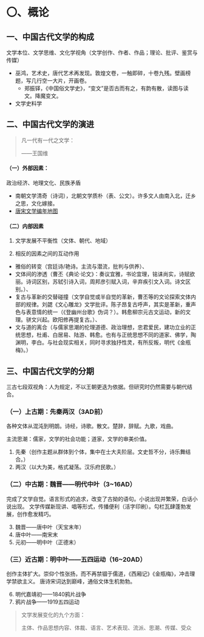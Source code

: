 # 〇、概论

## 一、中国古代文学的构成

文学本位、文学思维、文化学视角（文学创作、作者、作品；理论、批评、鉴赏与传媒）

- 巫鸿，艺术史，唐代艺术再发现。敦煌文卷，一触即碎，十卷九残。壁画榜题，写几行空一大片，开画卷。
  - 郑振铎，《中国俗文学史》，“变文”是否古而有之，有韵有散，读图与读文。降魔变文。
- 文学史料学

## 二、中国古代文学的演进

> 凡一代有一代之文学：
>
> ——王国维

#### （一）外部因素：

政治经济、地理文化、民族矛盾

- 南朝文学清奇（诗词），北朝文学质朴（表、公文）。许多文人由南入北，迁乡之思，文化嫁接。
- [唐宋文学编年地图 ](https://cnkgraph.com/)

#### （二）内部因素

1. 文学发展不平衡性（文体、朝代、地域）

2. 相反的因素之间的互动作用

- 雅俗的转变（宫廷诗/艳诗。主流与潜流，批判与供养）、
- 文体间的渗透（曹丕《典论·论文》：奏议宜雅，书论宜理，铭诔尚实，诗赋欲丽。诗词区别，苏轼引诗入词，周邦彦引赋入词，辛弃疾引文入词。诗文区别。）、
- 复古与革新的交替碰撞（文学自觉或半自觉的革新，曹丕等的文论探索文体内部的规律。刘勰《文心雕龙》文学批评。陈子昂复古呼声，其实是革新，重声色与表意情的统一（《登幽州台歌》伪词？）。韩愈柳宗元古文运动，新的文理。骈文兴起。欧阳修再提复古。）、
- 文与道的离合（与儒家思潮的伦理道德、政治理想，忠君爱民，建功立业的正统思想，杜甫、白居易、陆游、韩愈。也有与正统思想不同的道家、佛学，陶渊明，李白。与社会现实相关，同时寻求独抒性灵，有所反叛，明代《金瓶梅》。）



## 三、中国古代文学的分期

三古七段双视角：人为规定，不以王朝更迭为依据。但研究时仍然需要与朝代结合。

### （一）上古期：先秦两汉（3AD前）

各种文体从混沌到明朗。诗经，诗歌。散文。楚辞，辞赋。九歌，戏曲。

主流思潮：儒家，文学的社会功能；道家，文学的审美价值。

1. 先秦（创作主题从群体到个体，集中在士大夫阶层。文史哲不分，诗乐舞结合。）
2. 两汉（以大为美，格式凝荡。汉乐府民歌。）

### （二）中古期：魏晋——明代中叶（3~16AD）

完成了文学自觉。语言形式的追求，改变了古拗的语句。小说出现并繁荣，白话小说出现。
文学传媒新现讲、唱等形式，传播便利（活字印刷）。勾栏瓦肆蓬勃发展，创作愈发精巧。

3. 魏晋——唐中叶（天宝末年）
4. 唐中叶——南宋末
5. 元初——明中叶（正德末）

### （三）近古期：明中叶——五四运动（16~20AD）

创作主体扩大。崇仰个性张扬，而不再禁锢于儒道，《西厢记》《金瓶梅》，冲击理学禁欲主义。
唐诗宋词达到巅峰，通俗文体生机勃勃。

6. 明代嘉靖初——1840鸦片战争
7. 鸦片战争——1919五四运动

> 文学发展变化的九个方面：
>
> 主体、作品思想内容、体裁、语言、艺术表现、流派、思潮、传媒、受众


